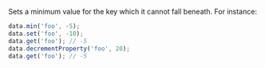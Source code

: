 Sets a minimum value for the key which it cannot fall beneath. For instance:

```js
data.min('foo', -5);
data.set('foo', -10);
data.get('foo'); // -5
data.decrementProperty('foo', 20);
data.get('foo'); // -5
```
